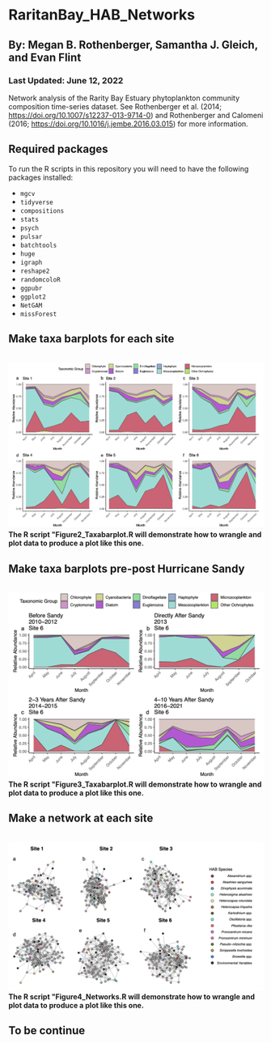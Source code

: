 # RaritanBay_HAB_Networks
## By: Megan B. Rothenberger, Samantha J. Gleich, and Evan Flint
### Last Updated: June 12, 2022
Network analysis of the Rarity Bay Estuary phytoplankton community composition time-series dataset. See Rothenberger et al. (2014; https://doi.org/10.1007/s12237-013-9714-0) and  Rothenberger and Calomeni (2016; https://doi.org/10.1016/j.jembe.2016.03.015) for more information.

## Required packages
To run the R scripts in this repository you will need to have the following packages installed: 
- `mgcv`
- `tidyverse`
- `compositions`
- `stats`
- `psych`
- `pulsar`
- `batchtools`
- `huge`
- `igraph`
- `reshape2`
- `randomcoloR`
- `ggpubr`
- `ggplot2`
- `NetGAM`
- `missForest`

## Make taxa barplots for each site
\
![](static/Figure2.png)\
**The R script "Figure2_Taxabarplot.R will demonstrate how to wrangle and plot data to produce a plot like this one.** 


## Make taxa barplots pre-post Hurricane Sandy
\
![](static/Figure3.png)\
**The R script "Figure3_Taxabarplot.R will demonstrate how to wrangle and plot data to produce a plot like this one.** 


## Make a network at each site
\
![](static/Figure4.png)\
**The R script "Figure4_Networks.R will demonstrate how to wrangle and plot data to produce a plot like this one.**

## To be continue
